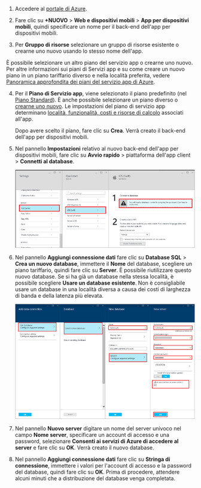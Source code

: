 1. Accedere al [portale di Azure].

2. Fare clic su **+NUOVO** > **Web e dispositivi mobili** > **App per dispositivi mobili**, quindi specificare un nome per il back-end dell'app per dispositivi mobili.

3. Per **Gruppo di risorse** selezionare un gruppo di risorse esistente o crearne uno nuovo usando lo stesso nome dell'app.
 

 È possibile selezionare un altro piano del servizio app o crearne uno nuovo. Per altre informazioni sui piani di Servizi app e su come creare un nuovo piano in un piano tariffario diverso e nella località preferita, vedere [Panoramica approfondita dei piani del servizio app di Azure](../articles/app-service/azure-web-sites-web-hosting-plans-in-depth-overview.md).

4. Per il **Piano di Servizio app**, viene selezionato il piano predefinito (nel [Piano Standard](https://azure.microsoft.com/pricing/details/app-service/)). È anche possibile selezionare un piano diverso o [crearne uno nuovo](../app-service/azure-web-sites-web-hosting-plans-in-depth-overview.md#create-an-app-service-plan). Le impostazioni del piano di servizio app determinano [località, funzionalità, costi e risorse di calcolo](https://azure.microsoft.com/pricing/details/app-service/) associati all'app. 

	Dopo avere scelto il piano, fare clic su **Crea**. Verrà creato il back-end dell'app per dispositivi mobili.
	
6. Nel pannello **Impostazioni** relativo al nuovo back-end dell'app per dispositivi mobili, fare clic su **Avvio rapido** > piattaforma dell'app client > **Connetti al database**.

	![](./media/app-service-mobile-dotnet-backend-create-new-service/dotnet-backend-create-data-connection.png)

7. Nel pannello **Aggiungi connessione dati** fare clic su **Database SQL** > **Crea un nuovo database**, immettere il **Nome** del database, scegliere un piano tariffario, quindi fare clic su **Server**. È possibile riutilizzare questo nuovo database. Se si ha già un database nella stessa località, è possibile scegliere **Usare un database esistente**. Non è consigliabile usare un database in una località diversa a causa dei costi di larghezza di banda e della latenza più elevata.
 
    ![](./media/app-service-mobile-dotnet-backend-create-new-service/dotnet-backend-create-db.png)

8. Nel pannello **Nuovo server** digitare un nome del server univoco nel campo **Nome server**, specificare un account di accesso e una password, selezionare **Consenti ai servizi di Azure di accedere al server** e fare clic su **OK**. Verrà creato il nuovo database.

9. Nel pannello **Aggiungi connessione dati** fare clic su **Stringa di connessione**, immettere i valori per l'account di accesso e la password del database, quindi fare clic su **OK**. Prima di procedere, attendere alcuni minuti che a distribuzione del database venga completata.

<!-- URLs. -->
[portale di Azure]: https://portal.azure.com/
